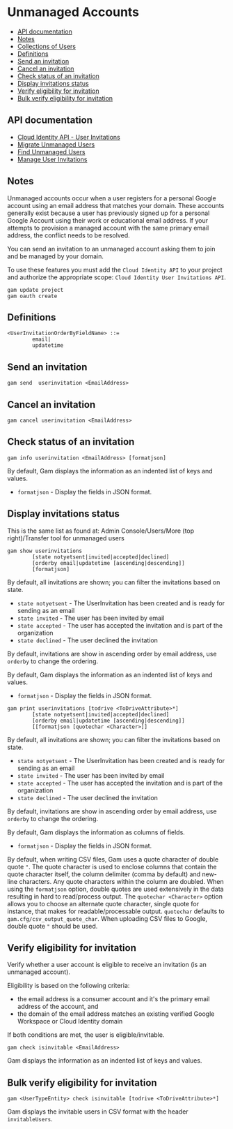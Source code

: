 # Unmanaged Accounts
- [API documentation](#api-documentation)
- [Notes](#notes)
- [Collections of Users](Collections-of-Users)
- [Definitions](#definitions)
- [Send an invitation](#send-an-invitation)
- [Cancel an invitation](#cancel-an-invitation)
- [Check status of an invitation](#check-status-of-an-invitation)
- [Display invitations status](#display-invitations-status)
- [Verify eligibility for invitation](#verify-eligibility-for-invitation)
- [Bulk verify eligibility for invitation](#bulk-verify-eligibility-for-invitation)

## API documentation
* [Cloud Identity API - User Invitations](https://cloud.google.com/identity/docs/reference/rest/v1beta1/customers.userinvitations)
* [Migrate Unmanaged Users](https://support.google.com/a/answer/6178640)
* [Find Unmanaged Users](https://support.google.com/a/answer/11112794)
* [Manage User Invitations](https://cloud.google.com/identity/docs/how-to/manage-user-invitations)

## Notes
Unmanaged accounts occur when a user registers for a personal Google account using an email address that matches your domain.
These accounts generally exist because a user has previously signed up for a personal Google Account using their work or educational email address. 
If your attempts to provision a managed account with the same primary email address, the conflict needs to be resolved. 

You can send an invitation to an unmanaged account asking them to join and be managed by your domain.

To use these features you must add the `Cloud Identity API` to your project and authorize
the appropriate scope: `Cloud Identity User Invitations API`.
```
gam update project
gam oauth create
```

## Definitions
```
<UserInvitationOrderByFieldName> ::=
        email|
        updatetime
```
## Send an invitation
```
gam send  userinvitation <EmailAddress>
```
## Cancel an invitation
```
gam cancel userinvitation <EmailAddress>
```

## Check status of an invitation
```
gam info userinvitation <EmailAddress> [formatjson]
```
By default, Gam displays the information as an indented list of keys and values.
* `formatjson` - Display the fields in JSON format.

## Display invitations status
This is the same list as found at: Admin Console/Users/More (top right)/Transfer tool for unmanaged users
```
gam show userinvitations
        [state notyetsent|invited|accepted|declined]
        [orderby email|updatetime [ascending|descending]]
        [formatjson]
```
By default, all invitations are shown; you can filter the invitations based on state.
* `state notyetsent` - The UserInvitation has been created and is ready for sending as an email
* `state invited` - The user has been invited by email
* `state accepted` - The user has accepted the invitation and is part of the organization
* `state declined` - The user declined the invitation

By default, invitations are show in ascending order by email address, use `orderby` to change the ordering.

By default, Gam displays the information as an indented list of keys and values.
* `formatjson` - Display the fields in JSON format.
```
gam print userinvitations [todrive <ToDriveAttribute>*]
        [state notyetsent|invited|accepted|declined]
        [orderby email|updatetime [ascending|descending]]
        [[formatjson [quotechar <Character>]]
```
By default, all invitations are shown; you can filter the invitations based on state.
* `state notyetsent` - The UserInvitation has been created and is ready for sending as an email
* `state invited` - The user has been invited by email
* `state accepted` - The user has accepted the invitation and is part of the organization
* `state declined` - The user declined the invitation

By default, invitations are show in ascending order by email address, use `orderby` to change the ordering.

By default, Gam displays the information as columns of fields.
* `formatjson` - Display the fields in JSON format.

By default, when writing CSV files, Gam uses a quote character of double quote `"`. The quote character is used to enclose columns that contain
the quote character itself, the column delimiter (comma by default) and new-line characters. Any quote characters within the column are doubled.
When using the `formatjson` option, double quotes are used extensively in the data resulting in hard to read/process output.
The `quotechar <Character>` option allows you to choose an alternate quote character, single quote for instance, that makes for readable/processable output.
`quotechar` defaults to `gam.cfg/csv_output_quote_char`. When uploading CSV files to Google, double quote `"` should be used.

## Verify eligibility for invitation
Verify whether a user account is eligible to receive an invitation (is an unmanaged account).

Eligibility is based on the following criteria:
* the email address is a consumer account and it's the primary email address of the account, and
* the domain of the email address matches an existing verified Google Workspace or Cloud Identity domain

If both conditions are met, the user is eligible/invitable.
```
gam check isinvitable <EmailAddress>
```
Gam displays the information as an indented list of keys and values.

## Bulk verify eligibility for invitation

```
gam <UserTypeEntity> check isinvitable [todrive <ToDriveAttribute>*]
```
Gam displays the invitable users in CSV format with the header `invitableUsers`.
